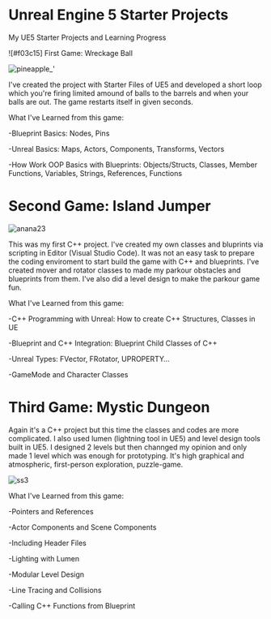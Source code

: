 # Unreal Engine 5 Starter Projects
 My UE5 Starter Projects and Learning Progress
 
![#f03c15] First Game: Wreckage Ball
 
![pineapple_'](https://user-images.githubusercontent.com/79421047/173711119-e41fffca-31b9-4b45-b94b-4edf985f817b.png)
 
 I've created the project with Starter Files of UE5 and developed a short loop which you're firing limited amound of balls to the barrels and when your balls are out. The game restarts itself in given seconds.
 
 What I've Learned from this game: 

 -Blueprint Basics: Nodes, Pins

 -Unreal Basics: Maps, Actors, Components, Transforms, Vectors

 -How Work OOP Basics with Blueprints: Objects/Structs, Classes, Member Functions, Variables, Strings, References, Functions
 
 
  # Second Game: Island Jumper

![anana23](https://user-images.githubusercontent.com/79421047/173711366-015e508a-d80b-46f8-902c-05fc4c80074f.png)

This was my first C++ project. I've created my own classes and bluprints via scripting in Editor (Visual Studio Code). It was not an easy task to prepare the coding enviroment to start build the game with C++ and blueprints. I've created mover and rotator classes to made my parkour obstacles and blueprints from them. I've also did a level design to make the parkour game fun.

 What I've Learned from this game:

 -C++ Programming with Unreal: How to create C++ Structures, Classes in UE
 
 -Blueprint and C++ Integration: Blueprint Child Classes of C++
 
 -Unreal Types: FVector, FRotator, UPROPERTY…
 
 -GameMode and Character Classes
 
 # Third Game: Mystic Dungeon
 
 Again it's a C++ project but this time the classes and codes are more complicated. I also used lumen (lightning tool in UE5) and level design tools built in UE5. I designed 2 levels but then channged my opinion and only made 1 level which was enough for prototyping. It's high graphical and atmospheric, first-person exploration, puzzle-game.

![ss3](https://user-images.githubusercontent.com/79421047/173781150-535e7309-e606-4cab-896c-dc64556e1e9d.png)

What I've Learned from this game:

-Pointers and References

-Actor Components and Scene Components

-Including Header Files

-Lighting with Lumen

-Modular Level Design

-Line Tracing and Collisions

-Calling C++ Functions from Blueprint



